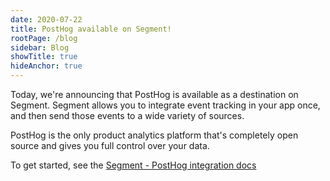 ```yaml
---
date: 2020-07-22
title: PostHog available on Segment!
rootPage: /blog
sidebar: Blog
showTitle: true
hideAnchor: true
---
```


Today, we're announcing that PostHog is available as a destination on Segment.
Segment allows you to integrate event tracking in your app once, and then send those events to a wide variety of sources.

PostHog is the only product analytics platform that's completely open source and gives you full control over your data.

To get started, see the [Segment - PostHog integration docs](/docs/integrations/segment-integration)